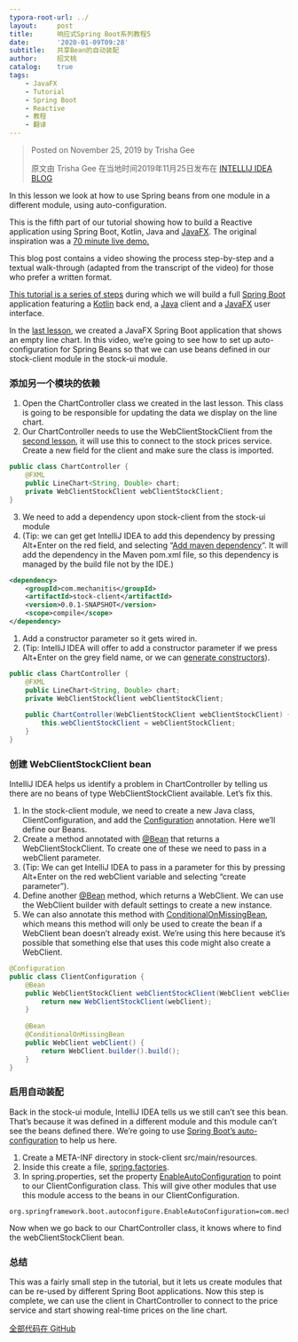 ```yaml
---
typora-root-url: ../
layout:     post
title:      响应式Spring Boot系列教程5
date:       '2020-01-09T09:28'
subtitle:   共享Bean的自动装配
author:     招文桃
catalog:    true
tags:
    - JavaFX
    - Tutorial
    - Spring Boot
    - Reactive
    - 教程
    - 翻译
---
```


> Posted on November 25, 2019 by Trisha Gee
>
> 原文由 Trisha Gee 在当地时间2019年11月25日发布在 [INTELLIJ IDEA BLOG](https://blog.jetbrains.com/idea/2019/11/tutorial-reactive-spring-boot-auto-configuration-for-shared-beans/)



In this lesson we look at how to use Spring beans from one module in a different module, using auto-configuration.

This is the fifth part of our tutorial showing how to build a Reactive application using Spring Boot, Kotlin, Java and [JavaFX](https://openjfx.io/). The original inspiration was a [70 minute live demo.](https://blog.jetbrains.com/idea/2019/10/fully-reactive-spring-kotlin-and-javafx-playing-together/)

This blog post contains a video showing the process step-by-step and a textual walk-through (adapted from the transcript of the video) for those who prefer a written format.

<!--more-->

[This tutorial is a series of steps](https://blog.jetbrains.com/idea/tag/tutorial-reactive-spring/) during which we will build a full [Spring Boot](https://spring.io/projects/spring-boot) application featuring a [Kotlin](https://kotlinlang.org/) back end, a [Java](https://jdk.java.net/13/) client and a [JavaFX](https://openjfx.io/) user interface.

In the [last lesson](http://blog.jetbrains.com/idea/2019/11/tutorial-reactive-spring-boot-a-javafx-line-chart), we created a JavaFX Spring Boot application that shows an empty line chart. In this video, we’re going to see how to set up auto-configuration for Spring Beans so that we can use beans defined in our stock-client module in the stock-ui module.

### 添加另一个模块的依赖

1. Open the ChartController class we created in the last lesson. This class is going to be responsible for updating the data we display on the line chart.
2. Our ChartController needs to use the WebClientStockClient from the [second lesson](https://blog.jetbrains.com/idea/2019/11/tutorial-reactive-spring-boot-a-rest-client-for-reactive-streams/), it will use this to connect to the stock prices service. Create a new field for the client and make sure the class is imported.

```java
public class ChartController {
    @FXML
    public LineChart<String, Double> chart;
    private WebClientStockClient webClientStockClient;
}
```

3. We need to add a dependency upon stock-client from the stock-ui module
2. (Tip: we can get get IntelliJ IDEA to add this dependency by pressing Alt+Enter on the red field, and selecting “[Add maven dependency](https://www.jetbrains.com/help/idea/work-with-maven-dependencies.html)“. It will add the dependency in the Maven pom.xml file, so this dependency is managed by the build file not by the IDE.)

```xml
<dependency>
    <groupId>com.mechanitis</groupId>
    <artifactId>stock-client</artifactId>
    <version>0.0.1-SNAPSHOT</version>
    <scope>compile</scope>
</dependency>
```

1. Add a constructor parameter so it gets wired in.
2. (Tip: IntelliJ IDEA will offer to add a constructor parameter if we press Alt+Enter on the grey field name, or we can [generate constructors](https://www.jetbrains.com/help/idea/generating-code.html#generate-constructors)).

```java
public class ChartController {
    @FXML
    public LineChart<String, Double> chart;
    private WebClientStockClient webClientStockClient;
 
    public ChartController(WebClientStockClient webClientStockClient) {
        this.webClientStockClient = webClientStockClient;
    }
}
```



### 创建 WebClientStockClient bean

IntelliJ IDEA helps us identify a problem in ChartController by telling us there are no beans of type WebClientStockClient available. Let’s fix this.

1. In the stock-client module, we need to create a new Java class, ClientConfiguration, and add the [Configuration](https://docs.spring.io/spring-framework/docs/current/javadoc-api/org/springframework/context/annotation/Configuration.html) annotation. Here we’ll define our Beans.
2. Create a method annotated with [@Bean](https://docs.spring.io/spring-framework/docs/current/javadoc-api/org/springframework/context/annotation/Bean.html) that returns a WebClientStockClient. To create one of these we need to pass in a webClient parameter.
3. (Tip: We can get IntelliJ IDEA to pass in a parameter for this by pressing Alt+Enter on the red webClient variable and selecting “create parameter”).
4. Define another [@Bean](https://docs.spring.io/spring-framework/docs/current/javadoc-api/org/springframework/context/annotation/Bean.html) method, which returns a WebClient. We can use the WebClient builder with default settings to create a new instance.
5. We can also annotate this method with [ConditionalOnMissingBean](https://docs.spring.io/spring-boot/docs/current/api/org/springframework/boot/autoconfigure/condition/ConditionalOnMissingBean.html), which means this method will only be used to create the bean if a WebClient bean doesn’t already exist. We’re using this here because it’s possible that something else that uses this code might also create a WebClient.

```java
@Configuration
public class ClientConfiguration {
    @Bean
    public WebClientStockClient webClientStockClient(WebClient webClient) {
        return new WebClientStockClient(webClient);
    }
 
    @Bean
    @ConditionalOnMissingBean
    public WebClient webClient() {
        return WebClient.builder().build();
    }
}
```



### 启用自动装配

Back in the stock-ui module, IntelliJ IDEA tells us we still can’t see this bean. That’s because it was defined in a different module and this module can’t see the beans defined there. We’re going to use [Spring Boot’s auto-configuration](https://docs.spring.io/spring-boot/docs/current/reference/html/spring-boot-features.html#boot-features-developing-auto-configuration) to help us here.

1. Create a META-INF directory in stock-client src/main/resources.
2. Inside this create a file, [spring.factories](https://docs.spring.io/spring-boot/docs/current/reference/html/spring-boot-features.html#boot-features-locating-auto-configuration-candidates).
3. In spring.properties, set the property [EnableAutoConfiguration](https://docs.spring.io/spring-boot/docs/current/api/org/springframework/boot/autoconfigure/EnableAutoConfiguration.html) to point to our ClientConfiguration class. This will give other modules that use this module access to the beans in our ClientConfiguration.

```properties
org.springframework.boot.autoconfigure.EnableAutoConfiguration=com.mechanitis.demo.stockclient.ClientConfiguration
```

Now when we go back to our ChartController class, it knows where to find the webClientStockClient bean.

### 总结

This was a fairly small step in the tutorial, but it lets us create modules that can be re-used by different Spring Boot applications. Now this step is complete, we can use the client in ChartController to connect to the price service and start showing real-time prices on the line chart.

[全部代码在 GitHub](https://github.com/zwt-io/rsb/)























